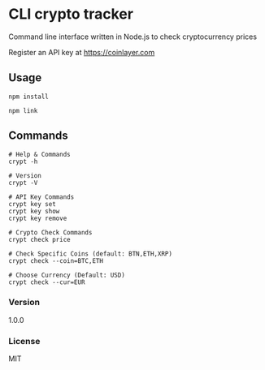 # CLI crypto tracker

Command line interface written in Node.js to check cryptocurrency prices

Register an API key at https://coinlayer.com

## Usage

```
npm install

npm link
```

## Commands

```
# Help & Commands
crypt -h

# Version
crypt -V

# API Key Commands
crypt key set
crypt key show
crypt key remove

# Crypto Check Commands
crypt check price

# Check Specific Coins (default: BTN,ETH,XRP)
crypt check --coin=BTC,ETH

# Choose Currency (Default: USD)
crypt check --cur=EUR
```

### Version

1.0.0

### License

MIT
